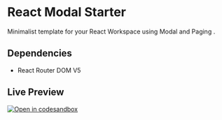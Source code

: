 # React Modal Starter

Minimalist template for your React Workspace using Modal and Paging  .

## Dependencies 
- React Router DOM V5

## Live Preview
[![Open in codesandbox](https://codesandbox.io/static/img/play-codesandbox.svg)](https://codesandbox.io/s/react-modal-starter-1e1e4q)

